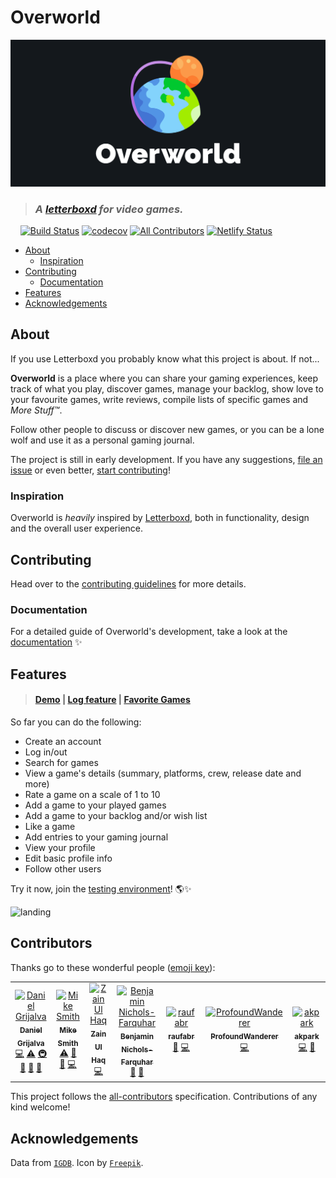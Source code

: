 # Overworld

![logo](/media/overworld.png)

> ### *A [letterboxd](https://letterboxd.com) for video games.*

&nbsp;&nbsp;&nbsp;&nbsp;[![Build Status](https://travis-ci.com/danielgrijalva/overworld.svg?branch=master)](https://travis-ci.com/danielgrijalva/overworld) [![codecov](https://codecov.io/gh/danielgrijalva/overworld/branch/master/graph/badge.svg)](https://codecov.io/gh/danielgrijalva/overworld) [![All Contributors](https://img.shields.io/badge/all_contributors-7-orange.svg?style=flat-square)](#contributors) [![Netlify Status](https://api.netlify.com/api/v1/badges/33b0b37b-b9ac-4077-9cd3-731e470a948a/deploy-status)](https://overworld.netlify.com/)


* [About](#about)
  + [Inspiration](#inspiration)
* [Contributing](#contributing)
  + [Documentation](#documentation)
* [Features](#features)
* [Acknowledgements](#acknowledgements)

## About

If you use Letterboxd you probably know what this project is about. If not...  
  
**Overworld** is a place where you can share your gaming experiences, keep track of what you play, discover games, manage your backlog, show love to your favourite games, write reviews, compile lists of specific games and *More Stuff™*.  

Follow other people to discuss or discover new games, or you can be a lone wolf and use it as a personal gaming journal.  
  
The project is still in early development. If you have any suggestions, [file an issue](https://github.com/danielgrijalva/overworld/issues/new/choose) or even better, [start contributing](https://overworld.gitbook.io/docs/v/documentation/getting-started/contributing)!

### Inspiration

Overworld is _heavily_ inspired by [Letterboxd](https://letterboxd.com/), both in functionality, design and the overall user experience.

## Contributing

Head over to the [contributing guidelines](https://overworld.gitbook.io/docs/v/documentation/getting-started/contributing) for more details.

### Documentation

For a detailed guide of Overworld's development, take a look at the [documentation](https://overworld.gitbook.io/docs/v/documentation/) :sparkles:

## Features

> #### [Demo](/media/demo.gif) | [Log feature](/media/log.gif) | [Favorite Games](/media/favorites.gif)
  
So far you can do the following:
* Create an account
* Log in/out
* Search for games
* View a game's details (summary, platforms, crew, release date and more)
* Rate a game on a scale of 1 to 10
* Add a game to your played games
* Add a game to your backlog and/or wish list
* Like a game
* Add entries to your gaming journal
* View your profile
* Edit basic profile info
* Follow other users
  
Try it now, join the [testing environment](https://overworld.netlify.com)! 🌎✨  
  
![landing](/media/landing.png)

## Contributors

Thanks go to these wonderful people ([emoji key](https://allcontributors.org/docs/en/emoji-key)):

<!-- ALL-CONTRIBUTORS-LIST:START - Do not remove or modify this section -->
<!-- prettier-ignore -->
<table>
  <tr>
    <td align="center"><a href="https://github.com/danielgrijalva"><img src="https://avatars1.githubusercontent.com/u/11547406?v=4" width="100px;" alt="Daniel Grijalva"/><br /><sub><b>Daniel Grijalva</b></sub></a><br /><a href="https://github.com/danielgrijalva/overworld/commits?author=danielgrijalva" title="Code">💻</a> <a href="https://github.com/danielgrijalva/overworld/commits?author=danielgrijalva" title="Tests">⚠️</a> <a href="#infra-danielgrijalva" title="Infrastructure (Hosting, Build-Tools, etc)">🚇</a> <a href="#ideas-danielgrijalva" title="Ideas, Planning, & Feedback">🤔</a> <a href="#maintenance-danielgrijalva" title="Maintenance">🚧</a> <a href="#review-danielgrijalva" title="Reviewed Pull Requests">👀</a></td>
    <td align="center"><a href="https://github.com/mikesmith"><img src="https://avatars0.githubusercontent.com/u/46382795?v=4" width="100px;" alt="Mike Smith"/><br /><sub><b>Mike Smith</b></sub></a><br /><a href="https://github.com/danielgrijalva/overworld/commits?author=mikesmith" title="Tests">⚠️</a> <a href="https://github.com/danielgrijalva/overworld/commits?author=mikesmith" title="Documentation">📖</a> <a href="https://github.com/danielgrijalva/overworld/issues?q=author%3Amikesmith" title="Bug reports">🐛</a> <a href="https://github.com/danielgrijalva/overworld/commits?author=mikesmith" title="Code">💻</a></td>
    <td align="center"><a href="https://github.com/drsherlock"><img src="https://avatars2.githubusercontent.com/u/10760508?v=4" width="100px;" alt="Zain Ul Haq"/><br /><sub><b>Zain Ul Haq</b></sub></a><br /><a href="https://github.com/danielgrijalva/overworld/commits?author=drsherlock" title="Code">💻</a></td>
    <td align="center"><a href="http://bennf.github.io"><img src="https://avatars2.githubusercontent.com/u/9667215?v=4" width="100px;" alt="Benjamin Nichols-Farquhar"/><br /><sub><b>Benjamin Nichols-Farquhar</b></sub></a><br /><a href="https://github.com/danielgrijalva/overworld/issues?q=author%3ABenNF" title="Bug reports">🐛</a> <a href="#maintenance-BenNF" title="Maintenance">🚧</a></td>
    <td align="center"><a href="https://github.com/raufabr"><img src="https://avatars1.githubusercontent.com/u/30205551?v=4" width="100px;" alt="raufabr"/><br /><sub><b>raufabr</b></sub></a><br /><a href="https://github.com/danielgrijalva/overworld/issues?q=author%3Araufabr" title="Bug reports">🐛</a> <a href="https://github.com/danielgrijalva/overworld/commits?author=raufabr" title="Code">💻</a></td>
    <td align="center"><a href="http://profoundwanderer.pythonanywhere.com"><img src="https://avatars3.githubusercontent.com/u/18703678?v=4" width="100px;" alt="ProfoundWanderer"/><br /><sub><b>ProfoundWanderer</b></sub></a><br /><a href="https://github.com/danielgrijalva/overworld/commits?author=ProfoundWanderer" title="Code">💻</a></td>
    <td align="center"><a href="https://github.com/akpark"><img src="https://avatars0.githubusercontent.com/u/12914723?v=4" width="100px;" alt="akpark"/><br /><sub><b>akpark</b></sub></a><br /><a href="https://github.com/danielgrijalva/overworld/commits?author=akpark" title="Code">💻</a> <a href="#maintenance-akpark" title="Maintenance">🚧</a></td>
  </tr>
</table>

<!-- ALL-CONTRIBUTORS-LIST:END -->

This project follows the [all-contributors](https://github.com/all-contributors/all-contributors) specification. Contributions of any kind welcome!

## Acknowledgements

Data from [`IGDB`](https://api.igdb.com). Icon by [`Freepik`](https://www.freepik.com/).
